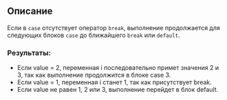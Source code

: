 ## Описание
Если в `case` отсутствует оператор `break`, выполнение продолжается для следующих блоков `case` до ближайшего `break` или `default`.

### Результаты:
- Если value = 2, переменная i последовательно примет значения 2 и 3, так как выполнение продолжится в блоке case 3.
- Если value = 1, переменная i станет 1, так как присутствует break.
- Если value не равен 1, 2 или 3, выполнение перейдет в блок default.